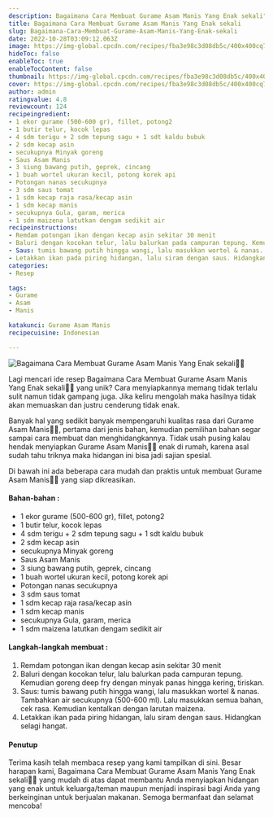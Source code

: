 ```yaml
---
description: Bagaimana Cara Membuat Gurame Asam Manis Yang Enak sekali"
title: Bagaimana Cara Membuat Gurame Asam Manis Yang Enak sekali
slug: Bagaimana-Cara-Membuat-Gurame-Asam-Manis-Yang-Enak-sekali
date: 2022-10-28T03:09:12.063Z
image: https://img-global.cpcdn.com/recipes/fba3e98c3d08db5c/400x400cq70/photo.jpg
hideToc: false
enableToc: true
enableTocContent: false
thumbnail: https://img-global.cpcdn.com/recipes/fba3e98c3d08db5c/400x400cq70/photo.jpg
cover: https://img-global.cpcdn.com/recipes/fba3e98c3d08db5c/400x400cq70/photo.jpg
author: admin
ratingvalue: 4.8
reviewcount: 124
recipeingredient:
- 1 ekor gurame (500-600 gr), fillet, potong2
- 1 butir telur, kocok lepas
- 4 sdm terigu + 2 sdm tepung sagu + 1 sdt kaldu bubuk
- 2 sdm kecap asin
- secukupnya Minyak goreng
- Saus Asam Manis
- 3 siung bawang putih, geprek, cincang
- 1 buah wortel ukuran kecil, potong korek api
- Potongan nanas secukupnya
- 3 sdm saus tomat
- 1 sdm kecap raja rasa/kecap asin
- 1 sdm kecap manis
- secukupnya Gula, garam, merica
- 1 sdm maizena latutkan dengam sedikit air
recipeinstructions:
- Remdam potongan ikan dengan kecap asin sekitar 30 menit
- Baluri dengan kocokan telur, lalu balurkan pada campuran tepung. Kemudian goreng deep fry dengan minyak panas hingga kering, tiriskan.
- Saus: tumis bawang putih hingga wangi, lalu masukkan wortel & nanas. Tambahkan air secukupnya (500-600 ml). Lalu masukkan semua bahan, cek rasa. Kemudian kentalkan dengan larutan maizena.
- Letakkan ikan pada piring hidangan, lalu siram dengan saus. Hidangkan selagi hangat.
categories:
- Resep

tags:
- Gurame
- Asam
- Manis

katakunci: Gurame Asam Manis
recipecuisine: Indonesian

---
```


![Bagaimana Cara Membuat Gurame Asam Manis Yang Enak sekali👩‍🍳](https://img-global.cpcdn.com/recipes/fba3e98c3d08db5c/400x400cq70/photo.jpg)

Lagi mencari ide resep Bagaimana Cara Membuat Gurame Asam Manis Yang Enak sekali👩‍🍳 yang unik? Cara menyiapkannya memang tidak terlalu sulit namun tidak gampang juga. Jika keliru mengolah maka hasilnya tidak akan memuaskan dan justru cenderung tidak enak.

Banyak hal yang sedikit banyak mempengaruhi kualitas rasa dari Gurame Asam Manis👩‍🍳, pertama dari jenis bahan, kemudian pemilihan bahan segar sampai cara membuat dan menghidangkannya. Tidak usah pusing kalau hendak menyiapkan Gurame Asam Manis👩‍🍳 enak di rumah, karena asal sudah tahu triknya maka hidangan ini bisa jadi sajian spesial.

Di bawah ini ada beberapa cara mudah dan praktis untuk membuat Gurame Asam Manis👩‍🍳 yang siap dikreasikan.

<!--inarticleads1-->

#### Bahan-bahan :

- 1 ekor gurame (500-600 gr), fillet, potong2
- 1 butir telur, kocok lepas
- 4 sdm terigu + 2 sdm tepung sagu + 1 sdt kaldu bubuk
- 2 sdm kecap asin
- secukupnya Minyak goreng
- Saus Asam Manis
- 3 siung bawang putih, geprek, cincang
- 1 buah wortel ukuran kecil, potong korek api
- Potongan nanas secukupnya
- 3 sdm saus tomat
- 1 sdm kecap raja rasa/kecap asin
- 1 sdm kecap manis
- secukupnya Gula, garam, merica
- 1 sdm maizena latutkan dengam sedikit air

<!--inarticleads2-->

#### Langkah-langkah membuat :

1. Remdam potongan ikan dengan kecap asin sekitar 30 menit
1. Baluri dengan kocokan telur, lalu balurkan pada campuran tepung. Kemudian goreng deep fry dengan minyak panas hingga kering, tiriskan.
1. Saus: tumis bawang putih hingga wangi, lalu masukkan wortel & nanas. Tambahkan air secukupnya (500-600 ml). Lalu masukkan semua bahan, cek rasa. Kemudian kentalkan dengan larutan maizena.
1. Letakkan ikan pada piring hidangan, lalu siram dengan saus. Hidangkan selagi hangat.

#### Penutup

Terima kasih telah membaca resep yang kami tampilkan di sini. Besar harapan kami, Bagaimana Cara Membuat Gurame Asam Manis Yang Enak sekali👩‍🍳 yang mudah di atas dapat membantu Anda menyiapkan hidangan yang enak untuk keluarga/teman maupun menjadi inspirasi bagi Anda yang berkeinginan untuk berjualan makanan. Semoga bermanfaat dan selamat mencoba!